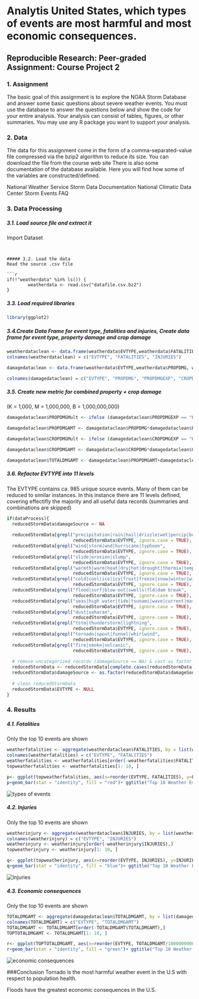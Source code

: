 # Analytis United States, which types of events are most harmful and most economic consequences.

## Reproducible Research: Peer-graded Assignment: Course Project 2

### 1. Assignment

The basic goal of this assignment is to explore the NOAA Storm Database and answer some basic questions about severe weather events. You must use the database to answer the questions below and show the code for your entire analysis. Your analysis can consist of tables, figures, or other summaries. You may use any R package you want to support your analysis.

### 2. Data

The data for this assignment come in the form of a comma-separated-value file compressed via the bzip2 algorithm to reduce its size. You can download the file from the course web site
There is also some documentation of the database available. Here you will find how some of the variables are constructed/defined.

National Weather Service Storm Data Documentation
National Climatic Data Center Storm Events FAQ


### 3. Data Processing


##### 3.1. Load source file and extract it
Import Dataset
```


##### 3.2. Load the data
Read the source .csv file

```r
if(!"weatherdata" %in% ls()) {
        weatherdata <- read.csv("datafile.csv.bz2")
}
```

##### 3.3. Load required libraries

```r
library(ggplot2)
```

##### 3.4.Create Data Frame for event type, fatalities and injuries, Create data frame for event type, property damage and crop damage

```r
weatherdataclean <- data.frame(weatherdata$EVTYPE,weatherdata$FATALITIES, weatherdata$INJURIES)
colnames(weatherdataclean) = c("EVTYPE", "FATALITIES", "INJURIES")

damagedataclean <- data.frame(weatherdata$EVTYPE,weatherdata$PROPDMG, weatherdata$PROPDMGEXP, weatherdata$CROPDMG, weatherdata$CROPDMGEXP)

colnames(damagedataclean) = c("EVTYPE", "PROPDMG", "PROPDMGEXP", "CROPDMG", "CROPDMGEXP")
```

##### 3.5. Create new metric for combined property + crop damage
(K = 1,000, M = 1,000,000, B = 1,000,000,000)

```r
damagedataclean$PROPDMGMult <- ifelse (damagedataclean$PROPDMGEXP == "K", 1000, ifelse (damagedataclean$PROPDMGEXP == "M", 1000000, ifelse (damagedataclean$PROPDMGEXP == "B", 1000000000, 0)))

damagedataclean$PROPDMGAMT <- damagedataclean$PROPDMG*damagedataclean$PROPDMGMult

damagedataclean$CROPDMGMult <- ifelse (damagedataclean$CROPDMGEXP == "K", 1000, ifelse (damagedataclean$CROPDMGEXP == "M", 1000000, ifelse (damagedataclean$CROPDMGEXP == "B", 1000000000, 0)))

damagedataclean$CROPDMGAMT <- damagedataclean$CROPDMG*damagedataclean$CROPDMGMult

damagedataclean$TOTALDMGAMT <- damagedataclean$PROPDMGAMT+damagedataclean$CROPDMGAMT
```

##### 3.6. Refactor EVTYPE into 11 levels
The EVTYPE contains ca. 985 unique source events. Many of them can be reduced to similar instances. 
In this instance there are 11 levels defined, covering effectifly the majority and all useful data records (summaries and combinations are skipped)

```r
if(dataProcess){
  reducedStormData$damageSource <- NA
  
  reducedStormData[grepl("precipitation|rain|hail|drizzle|wet|percip|burst|depression|fog|wall cloud", 
                         reducedStormData$EVTYPE, ignore.case = TRUE), "damageSource"] <- "Precipitation & Fog"
  reducedStormData[grepl("wind|storm|wnd|hurricane|typhoon", 
                         reducedStormData$EVTYPE, ignore.case = TRUE), "damageSource"] <- "Wind & Storm"
  reducedStormData[grepl("slide|erosion|slump", 
                         reducedStormData$EVTYPE, ignore.case = TRUE), "damageSource"] <- "Landslide & Erosion"
  reducedStormData[grepl("warmth|warm|heat|dry|hot|drought|thermia|temperature record|record temperature|record high", 
                         reducedStormData$EVTYPE, ignore.case = TRUE), "damageSource"] <- "Heat & Drought"
  reducedStormData[grepl("cold|cool|ice|icy|frost|freeze|snow|winter|wintry|wintery|blizzard|chill|freezing|avalanche|glaze|sleet", 
                         reducedStormData$EVTYPE, ignore.case = TRUE), "damageSource"] <- "Snow & Ice"
  reducedStormData[grepl("flood|surf|blow-out|swells|fld|dam break", 
                         reducedStormData$EVTYPE, ignore.case = TRUE), "damageSource"] <- "Flooding & High Surf"
  reducedStormData[grepl("seas|high water|tide|tsunami|wave|current|marine|drowning", 
                         reducedStormData$EVTYPE, ignore.case = TRUE), "damageSource"] <- "High seas"
  reducedStormData[grepl("dust|saharan", 
                         reducedStormData$EVTYPE, ignore.case = TRUE), "damageSource"] <- "Dust & Saharan winds"  
  reducedStormData[grepl("tstm|thunderstorm|lightning", 
                         reducedStormData$EVTYPE, ignore.case = TRUE), "damageSource"] <- "Thunderstorm & Lightning"
  reducedStormData[grepl("tornado|spout|funnel|whirlwind", 
                         reducedStormData$EVTYPE, ignore.case = TRUE), "damageSource"] <- "Tornado"
  reducedStormData[grepl("fire|smoke|volcanic", 
                         reducedStormData$EVTYPE, ignore.case = TRUE), "damageSource"] <- "Fire & Volcanic activity"
  
  # remove uncategorized records (damageSource == NA) & cast as factor
  reducedStormData <- reducedStormData[complete.cases(reducedStormData[, "damageSource"]), ]
  reducedStormData$damageSource <- as.factor(reducedStormData$damageSource)
  
  # clean reducedStormData
  reducedStormData$EVTYPE <- NULL
}
```

### 4. Results
##### 4.1. Fatalities
Only the top 10 events are shown

```r
weatherfatalities <- aggregate(weatherdataclean$FATALITIES, by = list(weatherdataclean$EVTYPE), FUN = sum, na.rm = TRUE)
colnames(weatherfatalities) = c("EVTYPE", "FATALITIES")
weatherfatalities <- weatherfatalities[order(-weatherfatalities$FATALITIES),]
topweatherfatalities <- weatherfatalities[1: 10, ]

p<- ggplot(topweatherfatalities, aes(x=reorder(EVTYPE, FATALITIES), y=FATALITIES))
p+geom_bar(stat = "identity", fill = "red")+ ggtitle("Top 10 Weather Events by # Fatalities")+labs(x = "Event Type", y="#Fatalities") +theme(axis.text.x = element_text(angle=45, hjust=1)) 
```
![types of events](https://user-images.githubusercontent.com/69575052/91639643-3c61b980-ea42-11ea-915e-b9fbc2216c4d.PNG) 

##### 4.2. Injuries 
 Only the top 10 events are shown

```r
weatherinjury <- aggregate(weatherdataclean$INJURIES, by = list(weatherdataclean$EVTYPE), FUN = sum, na.rm = TRUE)
colnames(weatherinjury) = c("EVTYPE", "INJURIES")
weatherinjury <- weatherinjury[order(-weatherinjury$INJURIES),]
topweatherinjury <- weatherinjury[1: 10, ]

q<- ggplot(topweatherinjury, aes(x=reorder(EVTYPE, INJURIES), y=INJURIES))
q+geom_bar(stat = "identity", fill = "blue")+ ggtitle("Top 10 Weather Events by # Injuries")+labs(x = "Event Type", y="#Injuries") +theme(axis.text.x = element_text(angle=45, hjust=1)) 
```
![Injuries](https://user-images.githubusercontent.com/69575052/91639593-f4429700-ea41-11ea-92e5-c7145e97e100.PNG)

##### 4.3. Economic consequences
Only the top 10 events are shown

```r
TOTALDMGAMT <- aggregate(damagedataclean$TOTALDMGAMT, by = list(damagedataclean$EVTYPE), FUN = sum, na.rm = TRUE)
colnames(TOTALDMGAMT) = c("EVTYPE", "TOTALDMGAMT")
TOTALDMGAMT <- TOTALDMGAMT[order(-TOTALDMGAMT$TOTALDMGAMT),]
TOPTOTALDMGAMT <- TOTALDMGAMT[1: 10, ]

r<- ggplot(TOPTOTALDMGAMT, aes(x=reorder(EVTYPE, TOTALDMGAMT/1000000000), y=TOTALDMGAMT/1000000000))
r+geom_bar(stat = "identity", fill = "green")+ ggtitle("Top 10 Weather Events by Total Damage (in $ Billions)")+labs(x = "Event Type", y="Total Damage (in $ Billions)") +theme(axis.text.x = element_text(angle=45, hjust=1)) 
```
![economic consequences](https://user-images.githubusercontent.com/69575052/91639692-8e0a4400-ea42-11ea-8e9e-574d25cdcf15.PNG)

###Conclusion 
Tornado is the most harmful weather event in the U.S with respect to population health.

Floods have the greatest economic consequences in the U.S.
```

